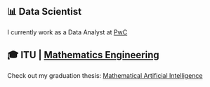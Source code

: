 ## 📊 Data Scientist
I currently work as a Data Analyst at [PwC](https://www.pwc.com)
## 🎓 ITU | [Mathematics Engineering](https://matmuh.itu.edu.tr/en)
Check out my graduation thesis: [Mathematical Artificial Intelligence](https://mpospirit.github.io/thesis.html)

<!---
mpospirit/mpospirit is a ✨ special ✨ repository because its `README.md` (this file) appears on your GitHub profile.
You can click the Preview link to take a look at your changes.
--->
